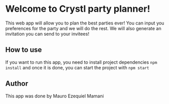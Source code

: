 # Welcome to Crystl party planner!

This web app will allow you to plan the best parties ever! You can input you preferences for the party and we will do the rest.
We will also generate an invitation you can send to your invitees!

## How to use

If you want to run this app, you need to install project dependencies `npm install` and once it is done, you can start the project with `npm start`

## Author

This app was done by Mauro Ezequiel Mamani